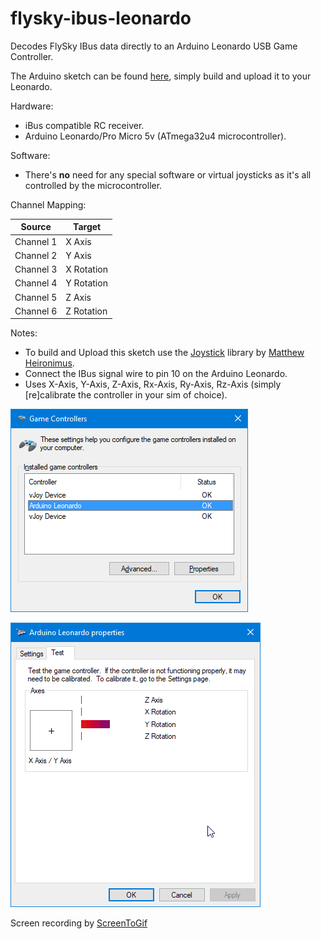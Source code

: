 # flysky-ibus-leonardo
Decodes FlySky IBus data directly to an Arduino Leonardo USB Game Controller.

The Arduino sketch can be found [here](/flysky-ibus-leonardo.ino), simply build and upload it to your Leonardo.

Hardware:
* iBus compatible RC receiver.
* Arduino Leonardo/Pro Micro 5v (ATmega32u4 microcontroller).

Software:
* There's **no** need for any special software or virtual joysticks as it's all controlled by the microcontroller.

Channel Mapping:

Source | Target
------------ | -------------
Channel 1 | X Axis
Channel 2 | Y Axis
Channel 3 | X Rotation
Channel 4 | Y Rotation
Channel 5 | Z Axis
Channel 6 | Z Rotation

Notes:
* To build and Upload this sketch use the [Joystick](https://github.com/MHeironimus/ArduinoJoystickLibrary) library by [Matthew Heironimus](https://github.com/MHeironimus).
* Connect the IBus signal wire to pin 10 on the Arduino Leonardo.
* Uses X-Axis, Y-Axis, Z-Axis, Rx-Axis, Ry-Axis, Rz-Axis (simply [re]calibrate the controller in your sim of choice).

![Game Controllers](/images/win10_game_controllers.png)

![Sample](/images/win10_sample.gif)

Screen recording by [ScreenToGif](https://github.com/NickeManarin/ScreenToGif)
